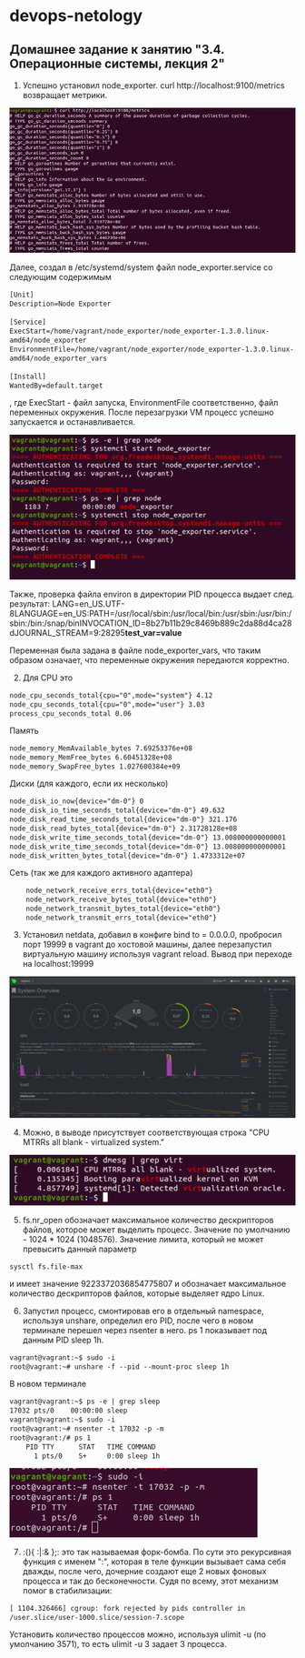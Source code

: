 # devops-netology

## Домашнее задание к занятию "3.4. Операционные системы, лекция 2"

1) Успешно установил node_exporter. curl http://localhost:9100/metrics возвращает метрики.

![curl](img/curl_node_exporter.png)

Далее, создал в /etc/systemd/system файл node_exporter.service со следующим содержимым

```text
[Unit]
Description=Node Exporter
 
[Service]
ExecStart=/home/vagrant/node_exporter/node_exporter-1.3.0.linux-amd64/node_exporter
EnvironmentFile=/home/vagrant/node_exporter/node_exporter-1.3.0.linux-amd64/node_exporter_vars
 
[Install]
WantedBy=default.target
```
, где ExecStart - файл запуска, EnvironmentFile соответственно, файл переменных окружения.
После перезагрузки VM процесс успешно запускается и останавливается.

![check](img/node_exporter_check.png)

Также, проверка файла environ в директории PID процесса выдает след. результат:
LANG=en_US.UTF-8LANGUAGE=en_US:PATH=/usr/local/sbin:/usr/local/bin:/usr/sbin:/usr/bin:/sbin:/bin:/snap/binINVOCATION_ID=8b27b11b29c8469b889c2da88d4ca28dJOURNAL_STREAM=9:28295**test_var=value**

Переменная была задана в файле node_exporter_vars, что таким образом означает, что переменные окружения передаются корректно.

2) Для CPU это

```text
node_cpu_seconds_total{cpu="0",mode="system"} 4.12
node_cpu_seconds_total{cpu="0",mode="user"} 3.03
process_cpu_seconds_total 0.06
```

Память

```text
node_memory_MemAvailable_bytes 7.69253376e+08
node_memory_MemFree_bytes 6.60451328e+08
node_memory_SwapFree_bytes 1.027600384e+09
```

Диски (для каждого, если их несколько)

```text
node_disk_io_now{device="dm-0"} 0
node_disk_io_time_seconds_total{device="dm-0"} 49.632
node_disk_read_time_seconds_total{device="dm-0"} 321.176
node_disk_read_bytes_total{device="dm-0"} 2.31728128e+08
node_disk_write_time_seconds_total{device="dm-0"} 13.008000000000001
node_disk_write_time_seconds_total{device="dm-0"} 13.008000000000001
node_disk_written_bytes_total{device="dm-0"} 1.4733312e+07
```

Сеть (так же для каждого активного адаптера)
```text
    node_network_receive_errs_total{device="eth0"} 
    node_network_receive_bytes_total{device="eth0"} 
    node_network_transmit_bytes_total{device="eth0"}
    node_network_transmit_errs_total{device="eth0"}
```
3) Установил netdata, добавил в конфиге bind to = 0.0.0.0, пробросил порт 19999 в vagrant до хостовой машины, далее перезапустил виртуальную машину используя vagrant reload. Вывод при переходе на localhost:19999

![netdata](img/netdata.png)

4) Можно, в выводе присутствует соответствующая строка "CPU MTRRs all blank - virtualized system."

![dmesg](img/dmesg.png)

5) fs.nr_open обозначает максимальное количество дескрипторов файлов, которое может выделить процесс. Значение по умолчанию - 1024 * 1024 (1048576). Значение лимита, который не может превысить данный параметр
```text
sysctl fs.file-max
```
и имеет значение 9223372036854775807 и обозначает максимальное количество дескрипторов файлов, которые выделяет ядро Linux.

6) Запустил процесс, смонтировав его в отдельный namespace, используя unshare, определил его PID, после чего в новом терминале перешел через nsenter в него. ps 1 показывает под данным PID sleep 1h.
```text
vagrant@vagrant:~$ sudo -i
root@vagrant:~# unshare -f --pid --mount-proc sleep 1h
```

В новом терминале

```text
vagrant@vagrant:~$ ps -e | grep sleep
17032 pts/0    00:00:00 sleep
vagrant@vagrant:~$ sudo -i
root@vagrant:~# nsenter -t 17032 -p -m
root@vagrant:/# ps 1
    PID TTY      STAT   TIME COMMAND
      1 pts/0    S+     0:00 sleep 1h
```

![nsenter](img/nsenter.png)

7) :(){ :|:& };: это так называемая форк-бомба. По сути это рекурсивная функция с именем ":", которая в теле функции вызывает сама себя дважды, после чего, дочерние создают еще 2 новых фоновых процесса и так до бесконечности.
Судя по всему, этот механизм помог в стабилизации:
```text
[ 1104.326466] cgroup: fork rejected by pids controller in /user.slice/user-1000.slice/session-7.scope
```
Установить количество процессов можно, используя ulimit -u (по умолчанию 3571), то есть ulimit -u 3 задает 3 процесса.
